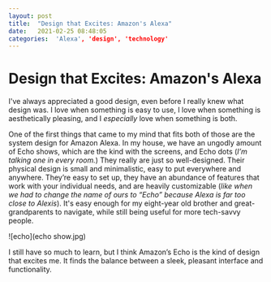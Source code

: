 ```yaml
---
layout: post
title:  "Design that Excites: Amazon's Alexa"
date:   2021-02-25 08:48:05 
categories:  'Alexa', 'design', 'technology'
---
```

# Design that Excites: Amazon's Alexa

I've always appreciated a good design, even before I really knew what design was. I love when something is easy to use, I love when something is aesthetically pleasing, and I *especially* love when something is both.

One of the first things that came to my mind that fits both of those are the system design for Amazon Alexa. In my house, we have an ungodly amount of Echo shows, which are the kind with the screens, and Echo dots (*I’m talking one in every room.*) They really are just so well-designed. Their physical design is small and minimalistic, easy to put everywhere and anywhere. They’re easy to set up, they have an abundance of features that work with your individual needs, and are heavily customizable (*like when we had to change the name of ours to “Echo” because Alexa is far too close to Alexis*). It's easy enough for my eight-year old brother and great-grandparents to navigate, while still being useful for more tech-savvy people.

![echo](echo show.jpg)

I still have so much to learn, but I think Amazon’s Echo is the kind of design that excites me. It finds the balance between a sleek, pleasant interface and functionality. 


